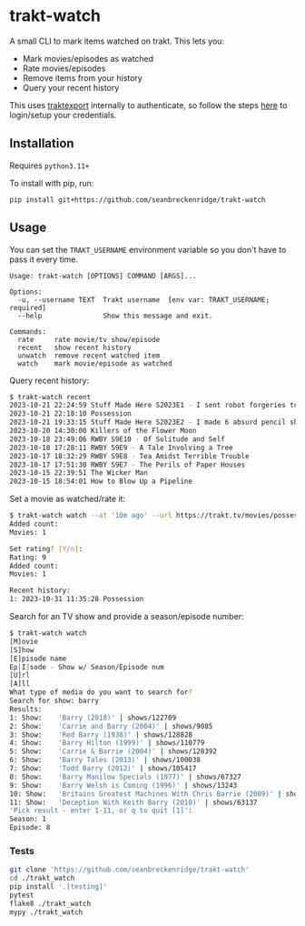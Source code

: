 # trakt-watch

A small CLI to mark items watched on trakt. This lets you:

- Mark movies/episodes as watched
- Rate movies/episodes
- Remove items from your history
- Query your recent history

This uses [traktexport](https://github.com/seanbreckenridge/traktexport) internally to authenticate, so follow the steps [here](https://github.com/seanbreckenridge/traktexport#auth) to login/setup your credentials.

## Installation

Requires `python3.11+`

To install with pip, run:

```
pip install git+https://github.com/seanbreckenridge/trakt-watch
```

## Usage

You can set the `TRAKT_USERNAME` environment variable so you don't have to pass it every time.

```
Usage: trakt-watch [OPTIONS] COMMAND [ARGS]...

Options:
  -u, --username TEXT  Trakt username  [env var: TRAKT_USERNAME; required]
  --help               Show this message and exit.

Commands:
  rate     rate movie/tv show/episode
  recent   show recent history
  unwatch  remove recent watched item
  watch    mark movie/episode as watched
```

Query recent history:

```bash
$ trakt-watch recent
2023-10-21 22:24:59 Stuff Made Here S2023E1 - I sent robot forgeries to a handwriting expert
2023-10-21 22:18:10 Possession
2023-10-21 19:33:15 Stuff Made Here S2023E2 - I made 6 absurd pencil sharpeners
2023-10-20 14:30:00 Killers of the Flower Moon
2023-10-18 23:49:06 RWBY S9E10 - Of Solitude and Self
2023-10-18 17:28:11 RWBY S9E9 - A Tale Involving a Tree
2023-10-17 18:32:29 RWBY S9E8 - Tea Amidst Terrible Trouble
2023-10-17 17:51:30 RWBY S9E7 - The Perils of Paper Houses
2023-10-15 22:39:51 The Wicker Man
2023-10-15 18:54:01 How to Blow Up a Pipeline
```

Set a movie as watched/rate it:

```bash
$ trakt-watch watch --at '10m ago' --url https://trakt.tv/movies/possession-1981
Added count:
Movies: 1

Set rating? [Y/n]:
Rating: 9
Added count:
Movies: 1

Recent history:
1: 2023-10-31 11:35:28 Possession
```

Search for an TV show and provide a season/episode number:

```bash
$ trakt-watch watch
[M]ovie
[S]how
[E]pisode name
Ep[I]sode - Show w/ Season/Episode num
[U]rl
[A]ll
What type of media do you want to search for?
Search for show: barry
Results:
1: Show:	'Barry (2018)' | shows/122709
2: Show:	'Carrie and Barry (2004)' | shows/9085
3: Show:	'Red Barry (1938)' | shows/128828
4: Show:	'Barry Hilton (1999)' | shows/110779
5: Show:	'Carrie & Barrie (2004)' | shows/128392
6: Show:	'Barry Tales (2013)' | shows/100038
7: Show:	'Todd Barry (2012)' | shows/105417
8: Show:	'Barry Manilow Specials (1977)' | shows/67327
9: Show:	'Barry Welsh is Coming (1996)' | shows/13243
10: Show:	'Britains Greatest Machines With Chris Barrie (2009)' | shows/49775
11: Show:	'Deception With Keith Barry (2010)' | shows/63137
'Pick result - enter 1-11, or q to quit [1]':
Season: 1
Episode: 8
```

### Tests

```bash
git clone 'https://github.com/seanbreckenridge/trakt-watch'
cd ./trakt_watch
pip install '.[testing]'
pytest
flake8 ./trakt_watch
mypy ./trakt_watch
```
